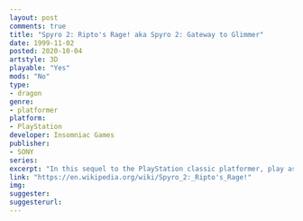 ```yaml
---
layout: post
comments: true
title: "Spyro 2: Ripto's Rage! aka Spyro 2: Gateway to Glimmer"
date: 1999-11-02
posted: 2020-10-04
artstyle: 3D
playable: "Yes"
mods: "No"
type: 
- dragon
genre: 
- platformer
platform:
- PlayStation
developer: Insomniac Games
publisher:
- SONY
series: 
excerpt: "In this sequel to the PlayStation classic platformer, play as the small purple dragon Spyro once more as you're forced to save the realm of Avalar from Ripto and his minions. As in the first game, you can breathe fire, charge with your horns, and glide with your small wings. However you can now acquire new special abilities in exchange for gems, and the timed ability gateways make a return. You also get a super freeze breath in one level. There is less to collect in this game, and you mainly just have to collect talismans from every world you have saved and defeat the bosses."
link: "https://en.wikipedia.org/wiki/Spyro_2:_Ripto's_Rage!"
img: 
suggester: 
suggesterurl: 
---
```


